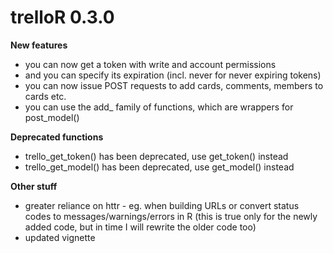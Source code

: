 # trelloR 0.3.0

**New features**

* you can now get a token with write and account permissions
* and you can specify its expiration (incl. never for never expiring tokens)
* you can now issue POST requests to add cards, comments, members to cards etc.
* you can use the add_ family of functions, which are wrappers for post_model()

**Deprecated functions**

* trello_get_token() has been deprecated, use get_token() instead
* trello_get_model() has been deprecated, use get_model() instead

**Other stuff**

* greater reliance on httr - eg. when building URLs or convert status codes to messages/warnings/errors in R (this is true only for the newly added code, but in time I will rewrite the older code too)
* updated vignette
